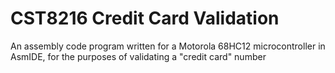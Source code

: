 # CST8216 Credit Card Validation
An assembly code program written for a Motorola 68HC12 microcontroller in AsmIDE, for the purposes of validating a "credit card" number  
